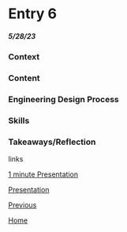 # Entry 6
##### 5/28/23

### Context

### Content

### Engineering Design Process

### Skills

### Takeaways/Reflection


links

[1 minute Presentation](https://docs.google.com/document/d/1hzTOBQP2Cji-aSnAKS0527_g-DXJw4pvd88NT5U-VTA/edit#bookmark=id.pnij3ytr6bh8)

[Presentation](https://docs.google.com/presentation/d/1VVJsdfvE1bpRUX2Fs_yLJnXLQnlPU09hUudUjbScSAA/edit?usp=sharing)


[Previous](entry05.md) 

[Home](../README.md)

